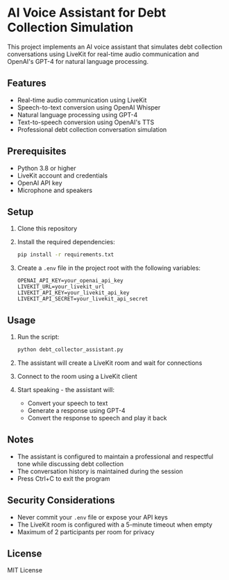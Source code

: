 # AI Voice Assistant for Debt Collection Simulation

This project implements an AI voice assistant that simulates debt collection conversations using LiveKit for real-time audio communication and OpenAI's GPT-4 for natural language processing.

## Features

- Real-time audio communication using LiveKit
- Speech-to-text conversion using OpenAI Whisper
- Natural language processing using GPT-4
- Text-to-speech conversion using OpenAI's TTS
- Professional debt collection conversation simulation

## Prerequisites

- Python 3.8 or higher
- LiveKit account and credentials
- OpenAI API key
- Microphone and speakers

## Setup

1. Clone this repository
2. Install the required dependencies:

   ```bash
   pip install -r requirements.txt
   ```

3. Create a `.env` file in the project root with the following variables:
   ```
   OPENAI_API_KEY=your_openai_api_key
   LIVEKIT_URL=your_livekit_url
   LIVEKIT_API_KEY=your_livekit_api_key
   LIVEKIT_API_SECRET=your_livekit_api_secret
   ```

## Usage

1. Run the script:

   ```bash
   python debt_collector_assistant.py
   ```

2. The assistant will create a LiveKit room and wait for connections
3. Connect to the room using a LiveKit client
4. Start speaking - the assistant will:
   - Convert your speech to text
   - Generate a response using GPT-4
   - Convert the response to speech and play it back

## Notes

- The assistant is configured to maintain a professional and respectful tone while discussing debt collection
- The conversation history is maintained during the session
- Press Ctrl+C to exit the program

## Security Considerations

- Never commit your `.env` file or expose your API keys
- The LiveKit room is configured with a 5-minute timeout when empty
- Maximum of 2 participants per room for privacy

## License

MIT License
